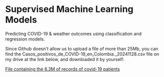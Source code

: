 # Supervised Machine Learning Models
Predicting COVID-19  &amp; weather outcomes using classification and regression models.

Since Github doesn't allow us to upload a file of more than 25Mb, you can find the Casos_positivos_de_COVID-19_en_Colombia._20241128.csv file on my drive at the link below, and downloaded it by yourself:

[File containing the 6.3M of records of covid-19 patients](https://drive.google.com/file/d/1_ntt-tGcOUEP9czC3FnAfa7gkljisaBx/view?usp=sharing)
